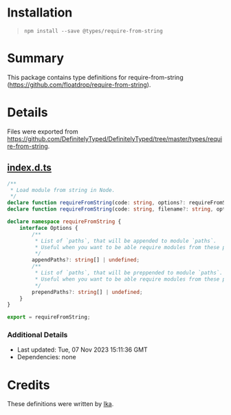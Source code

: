 # Installation
> `npm install --save @types/require-from-string`

# Summary
This package contains type definitions for require-from-string (https://github.com/floatdrop/require-from-string).

# Details
Files were exported from https://github.com/DefinitelyTyped/DefinitelyTyped/tree/master/types/require-from-string.
## [index.d.ts](https://github.com/DefinitelyTyped/DefinitelyTyped/tree/master/types/require-from-string/index.d.ts)
````ts
/**
 * Load module from string in Node.
 */
declare function requireFromString(code: string, options?: requireFromString.Options): any;
declare function requireFromString(code: string, filename?: string, options?: requireFromString.Options): any;

declare namespace requireFromString {
    interface Options {
        /**
         * List of `paths`, that will be appended to module `paths`.
         * Useful when you want to be able require modules from these paths.
         */
        appendPaths?: string[] | undefined;
        /**
         * List of `paths`, that will be preppended to module `paths`.
         * Useful when you want to be able require modules from these paths.
         */
        prependPaths?: string[] | undefined;
    }
}

export = requireFromString;

````

### Additional Details
 * Last updated: Tue, 07 Nov 2023 15:11:36 GMT
 * Dependencies: none

# Credits
These definitions were written by [Ika](https://github.com/ikatyang).

